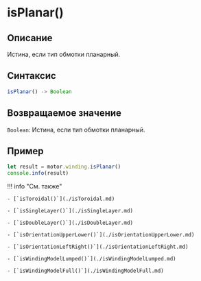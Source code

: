 # isPlanar()

## Описание
Истина, если тип обмотки планарный.

## Синтаксис
```javascript
isPlanar() -> Boolean
```

## Возвращаемое значение
`Boolean`: Истина, если тип обмотки планарный.

## Пример
```javascript linenums="1"
let result = motor.winding.isPlanar()
console.info(result)
```

!!! info "См. также"

    - [`isToroidal()`](./isToroidal.md)
    
    - [`isSingleLayer()`](./isSingleLayer.md)
    
    - [`isDoubleLayer()`](./isDoubleLayer.md)
    
    - [`isOrientationUpperLower()`](./isOrientationUpperLower.md)
    
    - [`isOrientationLeftRight()`](./isOrientationLeftRight.md)
    
    - [`isWindingModelLumped()`](./isWindingModelLumped.md)
    
    - [`isWindingModelFull()`](./isWindingModelFull.md)
    
